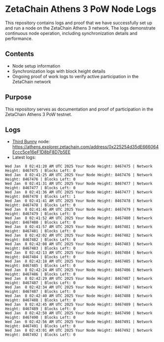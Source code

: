 # ZetaChain Athens 3 PoW Node Logs
This repository contains logs and proof that we have successfully set up and run a node on the ZetaChain Athens 3 network. The logs demonstrate continuous node operation, including synchronization details and performance.

## Contents
- Node setup information
- Synchronization logs with block height details
- Ongoing proof of work logs to verify active participation in the ZetaChain network

## Purpose
This repository serves as documentation and proof of participation in the ZetaChain Athens 3 PoW testnet.

## Logs

- [Third Bunny](https://thirdbunny.xyz/) node: https://athens.explorer.zetachain.com/address/0x225254d35dE666064Eccc5ce16eF1D8bF8D7b5EE
- Latest logs:
```
Wed Jan  8 02:41:20 AM UTC 2025 Your Node Height: 8467475 | Network Height: 8467475 | Blocks Left: 0
Wed Jan  8 02:41:25 AM UTC 2025 Your Node Height: 8467476 | Network Height: 8467476 | Blocks Left: 0
Wed Jan  8 02:41:31 AM UTC 2025 Your Node Height: 8467477 | Network Height: 8467477 | Blocks Left: 0
Wed Jan  8 02:41:36 AM UTC 2025 Your Node Height: 8467477 | Network Height: 8467478 | Blocks Left: 1
Wed Jan  8 02:41:41 AM UTC 2025 Your Node Height: 8467478 | Network Height: 8467478 | Blocks Left: 0
Wed Jan  8 02:41:46 AM UTC 2025 Your Node Height: 8467479 | Network Height: 8467479 | Blocks Left: 0
Wed Jan  8 02:41:52 AM UTC 2025 Your Node Height: 8467480 | Network Height: 8467480 | Blocks Left: 0
Wed Jan  8 02:41:57 AM UTC 2025 Your Node Height: 8467481 | Network Height: 8467481 | Blocks Left: 0
Wed Jan  8 02:42:02 AM UTC 2025 Your Node Height: 8467482 | Network Height: 8467482 | Blocks Left: 0
Wed Jan  8 02:42:08 AM UTC 2025 Your Node Height: 8467483 | Network Height: 8467483 | Blocks Left: 0
Wed Jan  8 02:42:13 AM UTC 2025 Your Node Height: 8467484 | Network Height: 8467484 | Blocks Left: 0
Wed Jan  8 02:42:18 AM UTC 2025 Your Node Height: 8467485 | Network Height: 8467485 | Blocks Left: 0
Wed Jan  8 02:42:24 AM UTC 2025 Your Node Height: 8467486 | Network Height: 8467486 | Blocks Left: 0
Wed Jan  8 02:42:29 AM UTC 2025 Your Node Height: 8467487 | Network Height: 8467487 | Blocks Left: 0
Wed Jan  8 02:42:34 AM UTC 2025 Your Node Height: 8467487 | Network Height: 8467487 | Blocks Left: 0
Wed Jan  8 02:42:40 AM UTC 2025 Your Node Height: 8467488 | Network Height: 8467488 | Blocks Left: 0
Wed Jan  8 02:42:45 AM UTC 2025 Your Node Height: 8467489 | Network Height: 8467489 | Blocks Left: 0
Wed Jan  8 02:42:50 AM UTC 2025 Your Node Height: 8467490 | Network Height: 8467490 | Blocks Left: 0
Wed Jan  8 02:42:56 AM UTC 2025 Your Node Height: 8467491 | Network Height: 8467491 | Blocks Left: 0
Wed Jan  8 02:43:01 AM UTC 2025 Your Node Height: 8467492 | Network Height: 8467492 | Blocks Left: 0
```
